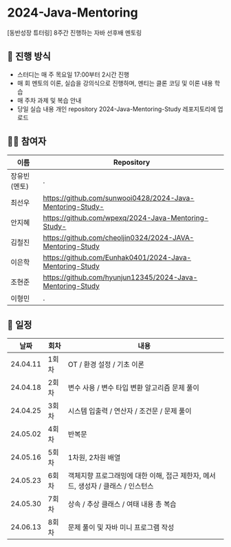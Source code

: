 # 2024-Java-Mentoring
[동반성장 튜터링] 8주간 진행하는 자바 선후배 멘토링

## 📌 진행 방식
- 스터디는 매 주 목요일 17:00부터 2시간 진행
- 매 회 멘토의 이론, 실습을 강의식으로 진행하며, 멘티는 클론 코딩 및 이론 내용 학습
- 매 주차 과제 및 복습 안내
- 당일 실습 내용 개인 repository 2024-Java-Mentoring-Study 레포지토리에 업로드

## 👨‍💻 참여자
| 이름      | Repository |
|----------|--------------|
| 장유빈 (멘토)|.|
| 최선우      |https://github.com/sunwooi0428/2024-Java-Mentoring-Study- |
| 안지혜      |https://github.com/wpexq/2024-Java-Mentoring-Study- | 
| 김철진      |https://github.com/cheoljin0324/2024-JAVA-Mentoring-Study |
| 이은학      |https://github.com/Eunhak0401/2024-Java-Mentoring-Study |
| 조현준      |https://github.com/hyunjun12345/2024-Java-Mentoring-Study |
| 이형민 | . |

## 🌳 일정
| 날짜 | 회차  | 내용                 |
|----|-----|--------------------|
| 24.04.11 | 1회차 | OT / 환경 설정 / 기초 이론 |
| 24.04.18 | 2회차  | 변수 사용 / 변수 타입 변환 알고리즘 문제 풀이 |
| 24.04.25 | 3회차  | 시스템 입출력 / 연산자 / 조건문 / 문제 풀이 |
| 24.05.02 | 4회차  | 반복문 |
| 24.05.16 | 5회차  | 1차원, 2차원 배열 |
| 24.05.23 | 6회차  | 객체지향 프로그래밍에 대한 이해, 접근 제한자, 메서드, 생성자 / 클래스 / 인스턴스 |
| 24.05.30 | 7회차  | 상속 / 추상 클래스 / 여태 내용 총 복습 |
| 24.06.13 | 8회차  | 문제 풀이 및 자바 미니 프로그램 작성 |
